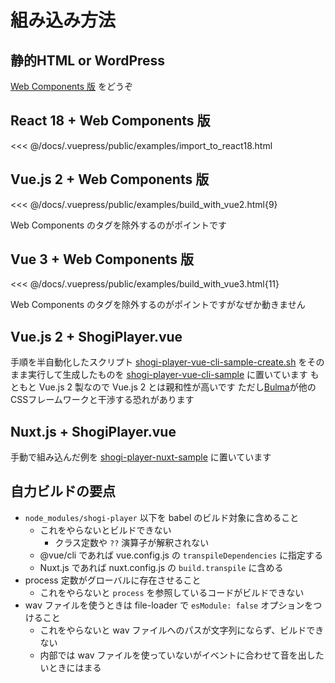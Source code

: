# 組み込み方法

## 静的HTML or WordPress

[Web Components 版](/guide/usage/) をどうぞ

## React 18 + Web Components 版

<<< @/docs/.vuepress/public/examples/import_to_react18.html
<LinkToExample name="import_to_react18" />

## Vue.js 2 + Web Components 版

<<< @/docs/.vuepress/public/examples/build_with_vue2.html{9}
<LinkToExample name="build_with_vue2" />

Web Components のタグを除外するのがポイントです

## Vue 3 + Web Components 版

<<< @/docs/.vuepress/public/examples/build_with_vue3.html{11}
<LinkToExample name="build_with_vue3" />

Web Components のタグを除外するのがポイントですがなぜか動きません <Badge text="お手上げ" type="error" vertical="top" />

## Vue.js 2 + ShogiPlayer.vue

手順を半自動化したスクリプト [shogi-player-vue-cli-sample-create.sh](https://github.com/akicho8/shogi-player/blob/master/shogi-player-vue-cli-sample-create.sh) をそのまま実行して生成したものを [shogi-player-vue-cli-sample](https://github.com/akicho8/shogi-player/tree/master/shogi-player-vue-cli-sample) に置いています
もともと Vue.js 2 製なので Vue.js 2 とは親和性が高いです
ただし[Bulma](https://bulma.io/)が他のCSSフレームワークと干渉する恐れがあります

## Nuxt.js + ShogiPlayer.vue

手動で組み込んだ例を [shogi-player-nuxt-sample](https://github.com/akicho8/shogi-player/tree/master/shogi-player-nuxt-sample) に置いています

## 自力ビルドの要点

* `node_modules/shogi-player` 以下を babel のビルド対象に含めること
  * これをやらないとビルドできない
    * クラス定数や `??` 演算子が解釈されない
  * @vue/cli であれば vue.config.js の `transpileDependencies` に指定する
  * Nuxt.js であれば nuxt.config.js の `build.transpile` に含める
* process 定数がグローバルに存在させること
  * これをやらないと `process` を参照しているコードがビルドできない
* wav ファイルを使うときは file-loader で `esModule: false` オプションをつけること
  * これをやらないと wav ファイルへのパスが文字列にならず、ビルドできない
  * 内部では wav ファイルを使っていないがイベントに合わせて音を出したいときにはまる
